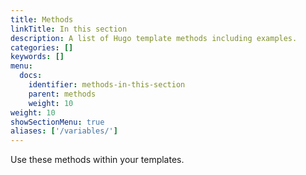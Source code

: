 ```yaml
---
title: Methods
linkTitle: In this section
description: A list of Hugo template methods including examples.
categories: []
keywords: []
menu:
  docs:
    identifier: methods-in-this-section
    parent: methods
    weight: 10
weight: 10
showSectionMenu: true
aliases: ['/variables/']
---
```


Use these methods within your templates.
